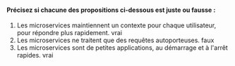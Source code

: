 #### Précisez si chacune des propositions ci-dessous est juste ou fausse :
1. Les microservices maintiennent un contexte pour chaque utilisateur, pour répondre plus rapidement. vrai
2. Les microservices ne traitent que des requêtes autoporteuses. faux
3. Les microservices sont de petites applications, au démarrage et à l'arrêt rapides. vrai
